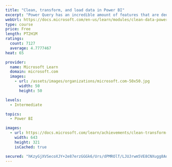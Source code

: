 ```yaml
---
title: "Clean, transform, and load data in Power BI"
excerpt: "Power Query has an incredible amount of features that are dedicated to helping you clean and prepare your data for analysis. You will learn how to simplify a complicated model, change data types, rename objects, and pivot data. You will also learn how to profile columns so that you know which columns have the valuable data that you’re seeking for deeper analytics."
webUrl: https://docs.microsoft.com/en-us/learn/modules/clean-data-power-bi/
type: course
price: Free
length: PT2H1M
ratings:
  count: 7127
  average: 4.7777467
heat: 65

provider:
  name: Microsoft Learn
  domain: microsoft.com
  images:
    - url: /assets/images/organizations/microsoft.com-50x50.jpg
      width: 50
      height: 50

levels:
  - Intermediate

topics:
  - Power BI

images:
  - url: https://docs.microsoft.com/learn/achievements/clean-transform-and-load-data-in-power-bi-social.png
    width: 643
    height: 321
    isCached: true

secured: "hKzyGjXVSecoXJY+2e87erzGGGk6/Urs/dPMROlT/LJUJrwm5VE8CNXugg8AdCCbFZd4u9Jcn1cEmQrWDqJiCVKBnDgu3irHHSNvnnEyYClpZNe/EcnIWgZ0FaPu4SU7CEjssw/0+gMsr3vKXuzWJ96D0QTxn4hKKVkPc88ri9TWm1iVWXbR9umR6jdXkHDKIzPwLjKVaLWF/tTSY2hnTvLlKD0x+VXgbkq2YrwGuKrfhwwMQsGsP9BQPeA3mN2f3WLPSoI1EH3B2mYxBWY6M1y1i39BtJ25u8nZCCupLdAhkB0iDwoQN/E5C1J+SCdXzDtWSRdjQ2EZbd5tp3nzM2+Qc0gVmp9H5u0h7p2rF/9wMMF/6loNJL2dis6MbrikdT3B84rZcDG7eQV65BrS9ByX9ELzq1KE7er9WurNs/s=;CL/2zt4FKU5nfNK0t+AdjQ=="
---
```


